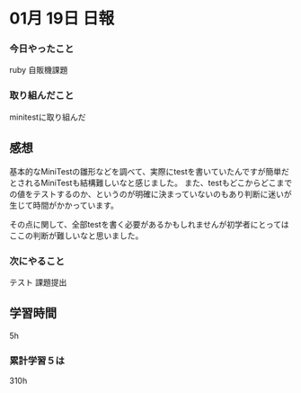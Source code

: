 #  01月 19日 日報
###  今日やったこと
ruby 自販機課題

### 取り組んだこと
minitestに取り組んだ
##  感想
基本的なMiniTestの雛形などを調べて、実際にtestを書いていたんですが簡単だとされるMiniTestも結構難しいなと感じました。
また、testもどこからどこまでの値をテストするのか、というのが明確に決まっていないのもあり判断に迷いが生じて時間がかかっています。

その点に関して、全部testを書く必要があるかもしれませんが初学者にとってはここの判断が難しいなと思いました。

### 次にやること
テスト
課題提出
##  学習時間
5h
###  累計学習５は

310h
